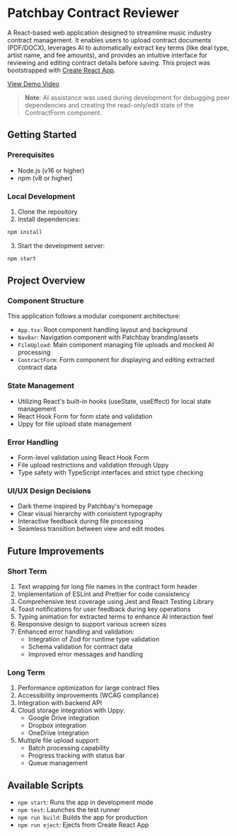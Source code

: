 # Patchbay Contract Reviewer

A React-based web application designed to streamline music industry contract management. It enables users to upload contract documents (PDF/DOCX), leverages AI to automatically extract key terms (like deal type, artist name, and fee amounts), and provides an intuitive interface for reviewing and editing contract details before saving. This project was bootstrapped with [Create React App](https://github.com/facebook/create-react-app).

[View Demo Video](https://youtu.be/lZW4HeVaF3s)

> **Note**: AI assistance was used during development for debugging peer dependencies and creating the read-only/edit state of the ContractForm component.

## Getting Started

### Prerequisites
- Node.js (v16 or higher)
- npm (v8 or higher)

### Local Development
1. Clone the repository
2. Install dependencies:
```bash
npm install
```
3. Start the development server:
```bash
npm start
```

## Project Overview

### Component Structure
This application follows a modular component architecture:

- `App.tsx`: Root component handling layout and background
- `NavBar`: Navigation component with Patchbay branding/assets
- `FileUpload`: Main component managing file uploads and mocked AI processing
- `ContractForm`: Form component for displaying and editing extracted contract data

### State Management
- Utilizing React's built-in hooks (useState, useEffect) for local state management
- React Hook Form for form state and validation
- Uppy for file upload state management

### Error Handling
- Form-level validation using React Hook Form
- File upload restrictions and validation through Uppy
- Type safety with TypeScript interfaces and strict type checking

### UI/UX Design Decisions
- Dark theme inspired by Patchbay's homepage
- Clear visual hierarchy with consistent typography
- Interactive feedback during file processing
- Seamless transition between view and edit modes

## Future Improvements

### Short Term
1. Text wrapping for long file names in the contract form header
2. Implementation of ESLint and Prettier for code consistency
3. Comprehensive test coverage using Jest and React Testing Library
4. Toast notifications for user feedback during key operations
5. Typing animation for extracted terms to enhance AI interaction feel
6. Responsive design to support various screen sizes
7. Enhanced error handling and validation:
   - Integration of Zod for runtime type validation
   - Schema validation for contract data
   - Improved error messages and handling

### Long Term
1. Performance optimization for large contract files
2. Accessibility improvements (WCAG compliance)
3. Integration with backend API
4. Cloud storage integration with Uppy:
   - Google Drive integration
   - Dropbox integration
   - OneDrive integration
5. Multiple file upload support:
   - Batch processing capability
   - Progress tracking with status bar
   - Queue management

## Available Scripts

- `npm start`: Runs the app in development mode
- `npm test`: Launches the test runner
- `npm run build`: Builds the app for production
- `npm run eject`: Ejects from Create React App

